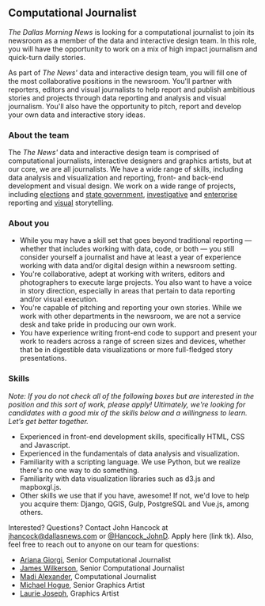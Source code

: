 ## Computational Journalist

*The Dallas Morning News* is looking for a computational journalist to join its newsroom as a member of the data and interactive design team. In this role, you will have the opportunity to work on a mix of high impact journalism and quick-turn daily stories.

As part of *The News'* data and interactive design team, you will fill one of the most collaborative positions in the newsroom. You'll partner with reporters, editors and visual journalists to help report and publish ambitious stories and projects through data reporting and analysis and visual journalism. You'll also have the opportunity to pitch, report and develop your own data and interactive story ideas.

### About the team
The *The News'* data and interactive design team is comprised of computational journalists, interactive designers and graphics artists, but at our core, we are all journalists. We have a wide range of skills, including data analysis and visualization and reporting, front- and back-end development and visual design. We work on a wide range of projects, including [elections]("https://www.dallasnews.com/interactives/2018/shifting-tide-of-texas-politics") and [state government]("https://www.dallasnews.com/interactives/2018/redistricting-redux"), [investigative]("https://www.dallasnews.com/interactives/2018/pain-and-profit/index.html) and [enterprise]("https://www.dallasnews.com/interactives/2019/north-texas-senior-living-serial-killer-billy-chemirmir/") reporting and [visual]("https://www.dallasnews.com/interactives/2019/the-time-we-have-here-photos-of-thomas-jefferson-hs-immigrant-soccer-players")  storytelling.
  
### About you

- While you may have a skill set that goes beyond traditional reporting — whether that includes working with data, code, or both — you still consider yourself a journalist and have at least a year of experience working with data and/or digital design within a newsroom setting.
- You're collaborative, adept at working with writers, editors and photographers to execute large projects. You also want to have a voice in story direction, especially in areas that pertain to data reporting and/or visual execution.
- You're capable of pitching and reporting your own stories. While we work with other departments in the newsroom, we are not a service desk and take pride in producing our own work.
- You have experience writing front-end code to support and present your work to readers across a range of screen sizes and devices, whether that be in digestible data visualizations or more full-fledged story presentations.

### Skills

*Note: If you do not check all of the following boxes but are interested in the position and this sort of work, please apply! Ultimately, we're looking for candidates with a good mix of the skills below and a willingness to learn. Let’s get better together.*

- Experienced in front-end development skills, specifically HTML, CSS and Javascript.
- Experienced in the fundamentals of data analysis and visualization.
- Familiarity with a scripting language. We use Python, but we realize there's no one way to do something.
- Familiarity with data visualization libraries such as d3.js and mapboxgl.js.
- Other skills we use that if you have, awesome! If not, we'd love to help you acquire them: Django, QGIS, Gulp, PostgreSQL and Vue.js, among others.

Interested? Questions? Contact John Hancock at [jhancock@dallasnews.com](mailto:jhancock@dallasnews.com) or [@Hancock_JohnD](https://twitter.com/hancock_johnd). Apply here (link tk). Also, feel free to reach out to anyone on our team for questions: 

- [Ariana Giorgi](mailto:agiorgi@dallasnews.com), Senior Computational Journalist
- [James Wilkerson](mailto:james.wilkerson@dallasnews.com), Senior Computational Journalist
- [Madi Alexander](mailto:madi.alexander@dallasnews.com), Computational Journalist
- [Michael Hogue](mailto:mhogue@dallasnews.com), Senior Graphics Artist
- [Laurie Joseph](mailto:ljoseph@dallasnews.com), Graphics Artist
